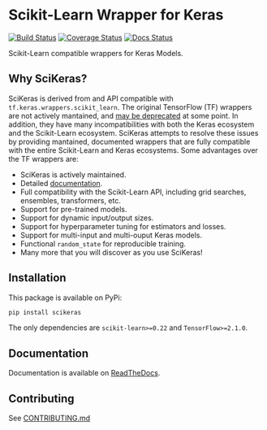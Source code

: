 # Scikit-Learn Wrapper for Keras

[![Build Status](https://github.com/adriangb/scikeras/workflows/Tests/badge.svg)](https://github.com/adriangb/scikeras/actions?query=workflow%3ATests+branch%3Amaster)
[![Coverage Status](https://codecov.io/gh/adriangb/scikeras/branch/master/graph/badge.svg)](https://codecov.io/gh/adriangb/scikeras)
[![Docs Status](https://readthedocs.org/projects/docs/badge/?version=latest)](https://scikeras.readthedocs.io/en/latest/?badge=latest)

Scikit-Learn compatible wrappers for Keras Models.

## Why SciKeras?

SciKeras is derived from and API compatible with `tf.keras.wrappers.scikit_learn`. The original TensorFlow (TF) wrappers are not actively mantained, and [may be deprecated](https://github.com/tensorflow/tensorflow/pull/37201#pullrequestreview-391650001) at some point. In addition, they have many incompatibilities with both the Keras ecosystem and the Scikit-Learn ecosystem. SciKeras attempts to resolve these issues by providing mantained, documented wrappers that are fully compatible with the entire Scikit-Learn and Keras ecosystems. Some advantages over the TF wrappers are:

* SciKeras is actively maintained.
* Detailed [documentation](https://scikeras.readthedocs.io/en/latest/index.html).
* Full compatibility with the Scikit-Learn API, including grid searches, ensembles, transformers, etc.
* Support for pre-trained models.
* Support for dynamic input/output sizes.
* Support for hyperparameter tuning for estimators and losses.
* Support for multi-input and multi-ouput Keras models.
* Functional `random_state` for reproducible training.
* Many more that you will discover as you use SciKeras!

## Installation

This package is available on PyPi:

```bash
pip install scikeras
```

The only dependencies are `scikit-learn>=0.22` and `TensorFlow>=2.1.0`.

## Documentation

Documentation is available on [ReadTheDocs](https://scikeras.readthedocs.io/en/latest/).

## Contributing

See [CONTRIBUTING.md](https://github.com/adriangb/scikeras/blob/master/CONTRIBUTING.md)
